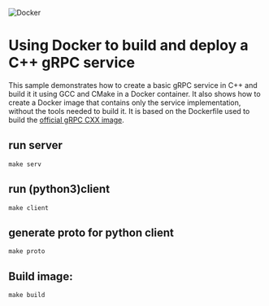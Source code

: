 ![Docker](https://github.com/iminders/grpc-cpp-docker/workflows/Docker/badge.svg)
# Using Docker to build and deploy a C++ gRPC service

This sample demonstrates how to create a basic gRPC service in C++ and build it
it using GCC and CMake in a Docker container. It also shows how to create a
Docker image that contains only the service implementation, without the tools
needed to build it. It is based on the Dockerfile used to build the [official
gRPC CXX image](https://hub.docker.com/r/grpc/cxx/~/dockerfile/).

## run server
```
make serv
```

## run (python3)client
```
make client
```

## generate proto for python client
```
make proto
```

## Build image:
```
make build
```
